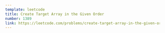 ```yaml
---
template: leetcode
title: Create Target Array in the Given Order
number: 1389
link: https://leetcode.com/problems/create-target-array-in-the-given-order
---
```

